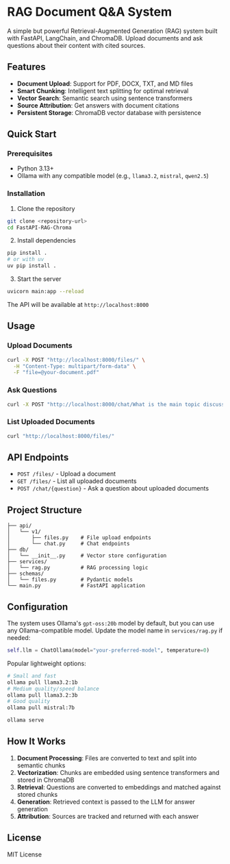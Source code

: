 # RAG Document Q&A System

A simple but powerful Retrieval-Augmented Generation (RAG) system built with FastAPI, LangChain, and ChromaDB. Upload documents and ask questions about their content with cited sources.

## Features

- **Document Upload**: Support for PDF, DOCX, TXT, and MD files
- **Smart Chunking**: Intelligent text splitting for optimal retrieval
- **Vector Search**: Semantic search using sentence transformers
- **Source Attribution**: Get answers with document citations
- **Persistent Storage**: ChromaDB vector database with persistence

## Quick Start

### Prerequisites

- Python 3.13+
- Ollama with any compatible model (e.g., `llama3.2`, `mistral`, `qwen2.5`)

### Installation

1. Clone the repository
```bash
git clone <repository-url>
cd FastAPI-RAG-Chroma
```

2. Install dependencies
```bash
pip install .
# or with uv
uv pip install .
```

3. Start the server
```bash
uvicorn main:app --reload
```

The API will be available at `http://localhost:8000`

## Usage

### Upload Documents

```bash
curl -X POST "http://localhost:8000/files/" \
  -H "Content-Type: multipart/form-data" \
  -F "file=@your-document.pdf"
```

### Ask Questions

```bash
curl -X POST "http://localhost:8000/chat/What is the main topic discussed?"
```

### List Uploaded Documents

```bash
curl "http://localhost:8000/files/"
```

## API Endpoints

- `POST /files/` - Upload a document
- `GET /files/` - List all uploaded documents
- `POST /chat/{question}` - Ask a question about uploaded documents

## Project Structure

```
├── api/
│   └── v1/
│       ├── files.py    # File upload endpoints
│       └── chat.py     # Chat endpoints
├── db/
│   └── __init__.py     # Vector store configuration
├── services/
│   └── rag.py          # RAG processing logic
├── schemas/
│   └── files.py        # Pydantic models
└── main.py             # FastAPI application
```

## Configuration

The system uses Ollama's `gpt-oss:20b` model by default, but you can use any Ollama-compatible model. Update the model name in `services/rag.py` if needed:

```python
self.llm = ChatOllama(model="your-preferred-model", temperature=0)
```

Popular lightweight options:
```bash
# Small and fast
ollama pull llama3.2:1b
# Medium quality/speed balance  
ollama pull llama3.2:3b
# Good quality
ollama pull mistral:7b

ollama serve
```

## How It Works

1. **Document Processing**: Files are converted to text and split into semantic chunks
2. **Vectorization**: Chunks are embedded using sentence transformers and stored in ChromaDB
3. **Retrieval**: Questions are converted to embeddings and matched against stored chunks
4. **Generation**: Retrieved context is passed to the LLM for answer generation
5. **Attribution**: Sources are tracked and returned with each answer

## License

MIT License
